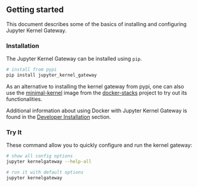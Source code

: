 ## Getting started

This document describes some of the basics of installing and configuring
Jupyter Kernel Gateway.

### Installation

The Jupyter Kernel Gateway can be installed using `pip`.

```bash
# install from pypi
pip install jupyter_kernel_gateway
```

As an alternative to installing the kernel gateway from pypi, one can also
use the [minimal-kernel](https://hub.docker.com/r/jupyter/minimal-kernel/) 
image from the [docker-stacks](https://github.com/jupyter/docker-stacks)
project to try out its functionalities.  

Additional information about using Docker with Jupyter Kernel Gateway is
found in the [Developer Installation](devinstall.md) section.

### Try It

These command allow you to quickly configure and run the kernel gateway:

```bash
# show all config options
jupyter kernelgateway --help-all

# run it with default options
jupyter kernelgateway
```

